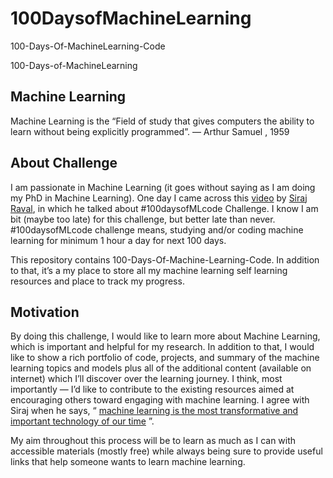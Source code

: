 # 100DaysofMachineLearning
100-Days-Of-MachineLearning-Code

100-Days-of-MachineLearning

## Machine Learning 

Machine Learning is the “Field of study that gives computers the ability to learn without being explicitly programmed”. 
— Arthur Samuel , 1959

## About Challenge

I am passionate in Machine Learning (it goes without saying as I am doing my PhD in Machine Learning). One day I came across this [video](https://www.youtube.com/watch?v=cuQMBj1cWPo&t=7s) by [Siraj Raval](https://github.com/llSourcell), in which he talked about #100daysofMLcode Challenge.  I know I am bit (maybe too late) for this challenge, but better late than never.  #100daysofMLcode challenge means, studying and/or coding machine learning for minimum 1 hour a day for next 100 days.

This repository contains 100-Days-Of-Machine-Learning-Code.
In addition to that, it’s a my place to store all my machine learning self learning resources and place to track my progress.

## Motivation

By doing this challenge, I would like to learn more about Machine Learning, which is important and helpful for my research. In addition to that, I would like to show a rich portfolio of code, projects, and summary of the machine learning topics and models plus all of the additional content (available on internet) which I’ll discover over the learning journey.
I think, most importantly — I’d like to contribute to the existing resources aimed at encouraging others toward engaging with machine learning. I agree with Siraj when he says, “ [machine learning is the most transformative and important technology of our time](https://youtu.be/cuQMBj1cWPo?t=7) ”. 

My aim throughout this process will be to learn as much as I can with  accessible materials (mostly free)  while always being sure to provide useful links that help someone wants to learn machine learning.
